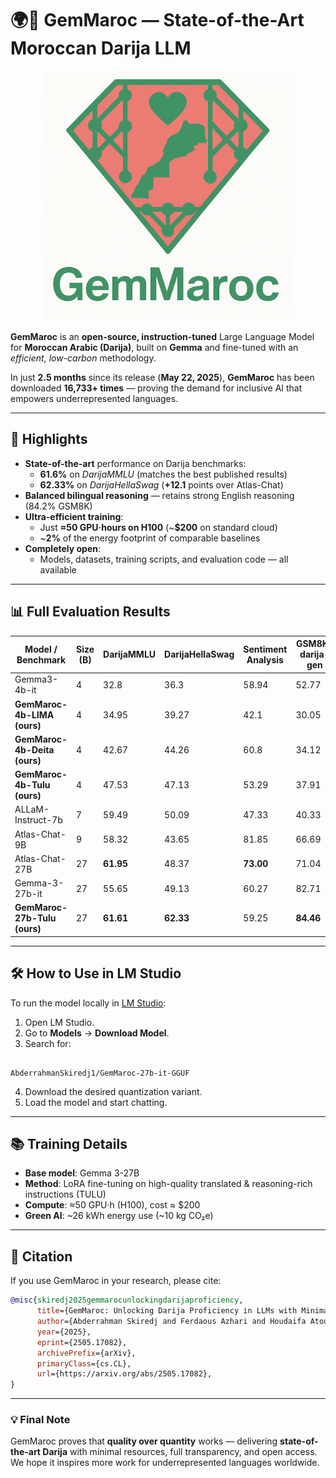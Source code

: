 # 🌍💬 GemMaroc — State-of-the-Art Moroccan Darija LLM

<p align="center">
  <img src="assets/gemmaroc_logo.png" alt="GemMaroc Banner" width="400">
</p> <!-- Optional if you have a banner image -->

**GemMaroc** is an **open-source, instruction-tuned** Large Language Model for **Moroccan Arabic (Darija)**, built on **Gemma** and fine-tuned with an *efficient, low-carbon* methodology.

In just **2.5 months** since its release (**May 22, 2025**), **GemMaroc** has been downloaded **16,733+ times** — proving the demand for inclusive AI that empowers underrepresented languages.

---

## 🚀 Highlights

- **State-of-the-art** performance on Darija benchmarks:
  - **61.6%** on *DarijaMMLU* (matches the best published results)
  - **62.33%** on *DarijaHellaSwag* (**+12.1** points over Atlas-Chat)
- **Balanced bilingual reasoning** — retains strong English reasoning (84.2% GSM8K)
- **Ultra-efficient training**:
  - Just **≈50 GPU·hours on H100** (~**$200** on standard cloud)
  - ~**2%** of the energy footprint of comparable baselines
- **Completely open**:
  - Models, datasets, training scripts, and evaluation code — all available

---

## 📊 Full Evaluation Results

| Model / Benchmark               | Size (B) | DarijaMMLU | DarijaHellaSwag | Sentiment Analysis | GSM8K-darija-gen | chrF  | ROUGE-1 | ROUGE-L | BERTScore | MMLU  | TruthfulQA | HellaSwag | GSM8K @5 | GSM8K-gen |
|----------------------------------|----------|------------|-----------------|--------------------|------------------|-------|---------|---------|-----------|-------|------------|-----------|----------|-----------|
| Gemma3-4b-it                     | 4        | 32.8       | 36.3            | 58.94              | 52.77            | 27.22 | 8.38    | 8.19    | 37.23     | 51.1  | 40.88      | 47.65     | 74.75    | 89.08     |
| **GemMaroc-4b-LIMA (ours)**      | 4        | 34.95      | 39.27           | 42.1               | 30.05            | 26.14 | 6.95    | 7.04    | 34.32     | 29.28 | 40.15      | 44.21     | 51.24    | 65.42     |
| **GemMaroc-4b-Deita (ours)**     | 4        | 42.67      | 44.26           | 60.8               | 34.12            | 27.16 | 7.4     | 7.34    | 38.48     | 51.35 | 44.55      | 68.97     | 53.15    | 61.64     |
| **GemMaroc-4b-Tulu (ours)**      | 4        | 47.53      | 47.13           | 53.29              | 37.91            | 28.46 | 8.89    | 8.76    | 39.27     | 54.14 | 43.33      | 73.95     | 55.95    | 71.57     |
| ALLaM-Instruct-7b                | 7        | 59.49      | 50.09           | 47.33              | 40.33            | 10.27 | 1.68    | 1.68    | 12.28     | 58.31 | 42.11      | 75.2      | 49.28    | 68.61     |
| Atlas-Chat-9B                    | 9        | 58.32      | 43.65           | 81.85              | 66.69            | 32.07 | 9.5     | 9.45    | 47.00     | 69.09 | **67.56**  | 73.35     | 73.01    | 77.03     |
| Atlas-Chat-27B                   | 27       | **61.95**  | 48.37           | **73.00**          | 71.04            | **32.75** | **10.53** | 10.42    | **47.82** | 72.06 | 43.82      | 77.84     | 82.03    | 82.34     |
| Gemma-3-27b-it                   | 27       | 55.65      | 49.13           | 60.27              | 82.71            | 28.33 | 10.28   | 9.95    | 38.17     | **78.12** | **63.05**  | **86.02** | **95.90** | **95.60** |
| **GemMaroc-27b-Tulu (ours)**     | 27       | **61.61**  | **62.33**       | 59.25              | **84.46**        | 28.34 | 9.00    | **11.20** | **39.50** | **73.60** | 55.45      | **82.06** | **84.23** | **93.18** |


---

## 🛠️ How to Use in LM Studio

To run the model locally in [LM Studio](https://lmstudio.ai):

1. Open LM Studio.
2. Go to **Models** → **Download Model**.
3. Search for:

```

AbderrahmanSkiredj1/GemMaroc-27b-it-GGUF

````

4. Download the desired quantization variant.
5. Load the model and start chatting.

---

## 📚 Training Details

* **Base model**: Gemma 3-27B
* **Method**: LoRA fine-tuning on high-quality translated & reasoning-rich instructions (TULU)
* **Compute**: ≈50 GPU·h (H100), cost ≈ \$200
* **Green AI**: ~26 kWh energy use (~10 kg CO₂e)

---

## 📜 Citation

If you use GemMaroc in your research, please cite:

```bibtex
@misc{skiredj2025gemmarocunlockingdarijaproficiency,
      title={GemMaroc: Unlocking Darija Proficiency in LLMs with Minimal Data}, 
      author={Abderrahman Skiredj and Ferdaous Azhari and Houdaifa Atou and Nouamane Tazi and Ismail Berrada},
      year={2025},
      eprint={2505.17082},
      archivePrefix={arXiv},
      primaryClass={cs.CL},
      url={https://arxiv.org/abs/2505.17082}, 
}
````

---

### 💡 Final Note

GemMaroc proves that **quality over quantity** works — delivering **state-of-the-art Darija** with minimal resources, full transparency, and open access.
We hope it inspires more work for underrepresented languages worldwide.
